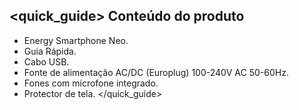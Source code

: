 ## <quick_guide> Conteúdo do produto

* Energy Smartphone Neo.
* Guia Rápida.
* Cabo USB.
* Fonte de alimentação AC/DC (Europlug) 100-240V AC 50-60Hz.
* Fones com microfone integrado. 
* Protector de tela.
</quick_guide>
